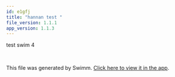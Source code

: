 ```yaml
---
id: e1gfj
title: "hannan test "
file_version: 1.1.1
app_version: 1.1.3
---
```


test swim 4

<br/>

This file was generated by Swimm. [Click here to view it in the app](https://app.swimm.io/repos/Z2l0aHViJTNBJTNBc2hhdWwtdGVzdCUzQSUzQVNoYXVsQW1yYW5T/docs/e1gfj).

